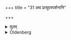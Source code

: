 +++
title = "31 अथ प्रत्युपस्पर्शनानि"

+++

<details><summary>मूलम्</summary>

अथ प्रत्युपस्पर्शनानि ३१
</details>

<details><summary>Oldenberg</summary>

31. Now the cases in which he has to touch (water) a second time.
</details>
